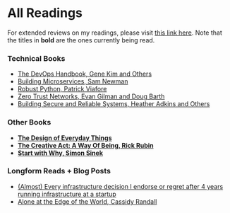 # All Readings

For extended reviews on my readings, please visit [this link here](/readings/all-extended). Note that the titles in **bold** are the ones currently being read. 
### Technical Books

- [The DevOps Handbook, Gene Kim and Others](https://itrevolution.com/product/the-devops-handbook-second-edition/)
- [Building Microservices, Sam Newman](https://www.amazon.com/Building-Microservices-Designing-Fine-Grained-Systems/dp/1492034029/ref=pd_lpo_sccl_1/146-3531637-3688721?pd_rd_w=yXzH5&content-id=amzn1.sym.1ad2066f-97d2-4731-9356-36b3edf1ae04&pf_rd_p=1ad2066f-97d2-4731-9356-36b3edf1ae04&pf_rd_r=NYTHHXKVHS0HQK4BCNMA&pd_rd_wg=9rOF3&pd_rd_r=571decc1-0fd5-4316-82c8-1e409fb59619&pd_rd_i=1492034029&psc=1)
- [Robust Python, Patrick Viafore](https://www.amazon.com/Robust-Python-Write-Clean-Maintainable/dp/1098100662)
- [Zero Trust Networks, Evan Gilman and Doug Barth](https://www.amazon.com/Zero-Trust-Networks-Building-Untrusted)
- [Building Secure and Reliable Systems, Heather Adkins and Others](https://sre.google/books/building-secure-reliable-systems/)

### Other Books
- **[The Design of Everyday Things](https://www.amazon.com/Design-Everyday-Things-Revised-Expanded/dp/0465050654/ref=asc_df_0465050654/?tag=hyprod-20&linkCode=df0&hvadid=693630454234&hvpos=&hvnetw=g&hvrand=6478094397919394984&hvpone=&hvptwo=&hvqmt=&hvdev=c&hvdvcmdl=&hvlocint=&hvlocphy=9005888&hvtargid=pla-416263148589&psc=1&mcid=7a0715432f8537eebf305578a025ace8&tag=hyprod-20&linkCode=df0&hvadid=693630454234&hvpos=&hvnetw=g&hvrand=6478094397919394984&hvpone=&hvptwo=&hvqmt=&hvdev=c&hvdvcmdl=&hvlocint=&hvlocphy=9005888&hvtargid=pla-416263148589&psc=1)**
- **[The Creative Act: A Way Of Being, Rick Rubin](https://www.penguinrandomhouse.com/books/717356/the-creative-act-by-rick-rubin/)**
- **[Start with Why, Simon Sinek](https://simonsinek.com/books/start-with-why/)**

### Longform Reads + Blog Posts

- [(Almost) Every infrastructure decision I endorse or regret after 4 years running infrastructure at a startup](https://cep.dev/posts/every-infrastructure-decision-i-endorse-or-regret-after-4-years-running-infrastructure-at-a-startup/)
- [Alone at the Edge of the World, Cassidy Randall](https://magazine.atavist.com/alone-at-the-edge-of-the-world-susie-goodall-sailing-golden-globe-race/)


